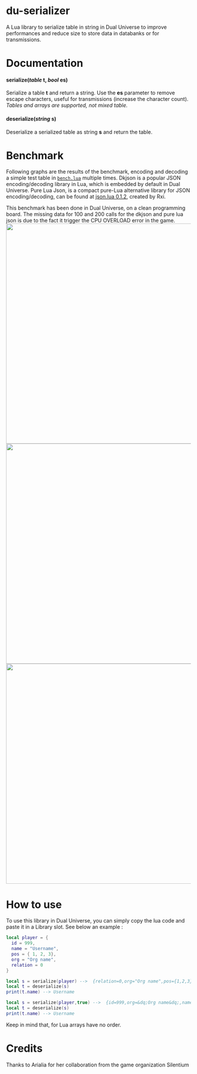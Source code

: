 <!-- Introduction -->
# du-serializer
A Lua library to serialize table in string in Dual Universe to improve performances and reduce size to store data in databanks or for transmissions.

<!--List of methods and explanation -->
# Documentation
#### serialize(*table* t, *bool* es)
Serialize a table **t** and return a string.
Use the **es** parameter to remove escape characters, useful for transmissions (increase the character count).
*Tables and arrays are supported, not mixed table.*

#### deserialize(*string* s)
Deserialize a serialized table as string **s** and return the table.


<!--Warnings concerning use -->
# Benchmark
Following graphs are the results of the benchmark, encoding and decoding a simple test table in [`bench.lua`](bench/bench.lua) multiple times.
Dkjson is a popular JSON encoding/decoding library in Lua, which is embedded by default in Dual Universe.
Pure Lua Json, is a compact pure-Lua alternative library for JSON encoding/decoding, can be found at [json.lua 0.1.2](https://github.com/rxi/json.lua), created by Rxi.

This benchmark has been done in Dual Universe, on a clean programming board. The missing data for 100 and 200 calls for the dkjson and pure lua json is due to the fact it trigger the CPU OVERLOAD error in the game.
<img src="https://github.com/EliasVilld/du-serializer/blob/main/bench/encode.PNG" width="600">
<img src="https://github.com/EliasVilld/du-serializer/blob/main/bench/decode.PNG" width="600">
<img src="https://github.com/EliasVilld/du-serializer/blob/main/bench/data_size.PNG" width="600">


<!-- How to use -->
# How to use
To use this library in Dual Universe, you can simply copy the lua code and paste it in a Library slot. See below an example :
```lua
local player = {
  id = 999,
  name = "Username",
  pos = { 1, 2, 3},
  org = "Org name",
  relation = 0
}

local s = serialize(player) -->  {relation=0,org="Org name",pos={1,2,3},id=999,name="Username"}
local t = deserialize(s)
print(t.name) --> Username

local s = serialize(player,true) -->  {id=999,org=&dq;Org name&dq;,name=&dq;Username&dq;,relation=0,pos={1,2,3}}
local t = deserialize(s)
print(t.name) --> Username
```
Keep in mind that, for Lua arrays have no order.

<!-- Explain how to use -->
# Credits
Thanks to Arialia for her collaboration from the game organization Silentium
